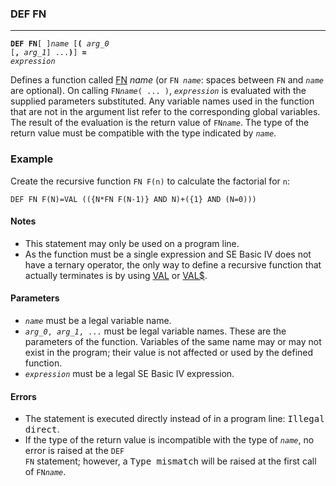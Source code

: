 ### DEF FN
***
<code><b>DEF FN</b>[ ]<var>name</var> [<b>(</b> <var>arg_0</var> [<b>,</b> <var>arg_1</var>] ...<b>)</b>] <b>=</b> <var>expression</var></code>

Defines a function called [FN](#FN) <var>name</var></code> (or <code>FN<var> name</var></code>: spaces between <code>FN</code> and <code><var>name</var></code> are optional). On calling <code>FN<var>name</var>( ... )</code>, <code><var>expression</var></code> is evaluated with the supplied parameters substituted. Any variable names used in the function that are not in the argument list refer to the corresponding global variables. The result of the evaluation is the return value of <code>FN<var>name</var></code>. The type of the return value must be compatible with the type indicated by <code><var>name</var></code>.

### Example
Create the recursive function `FN F(n)` to calculate the factorial for `n`:

`DEF FN F(N)=VAL (({N*FN F(N-1)} AND N)+({1} AND (N=0)))`

#### Notes
* This statement may only be used on a program line.
* As the function must be a single expression and SE Basic IV does not have a ternary operator, the only way to define a recursive function that actually terminates is by using [VAL](#VAL) or [VAL$](#VAL-1).

#### Parameters
* <code><var>name</var></code> must be a legal variable name.
* <code><var>arg_0</var>, <var>arg_1</var>, ...</code> must be legal variable names. These are the parameters of the function. Variables of the same name may or may not exist in the program; their value is not affected or used by the defined function.
* <code><var>expression</var></code> must be a legal SE Basic IV expression.

#### Errors
* The statement is executed directly instead of in a program line: <samp>Illegal direct</samp>.
* If the type of the return value is incompatible with the type of <code><var>name</var></code>, no error is raised at the <code>DEF FN</code> statement; however, a <samp>Type mismatch</samp> will be raised at the first call of <code>FN<var>name</var></code>.

